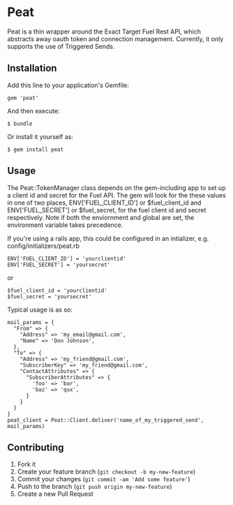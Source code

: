 # Peat

Peat is a thin wrapper around the Exact Target Fuel Rest API, which abstracts away oauth token and connection management.
Currently, it only supports the use of Triggered Sends.

## Installation

Add this line to your application's Gemfile:

    gem 'peat'

And then execute:

    $ bundle

Or install it yourself as:

    $ gem install peat

## Usage

The Peat::TokenManager class depends on the gem-including app to set up a client id and secret for the Fuel API.
The gem will look for the these values in one of two places, ENV['FUEL_CLIENT_ID'] or $fuel_client_id and ENV['FUEL_SECRET'] or $fuel_secret,
for the fuel client id and secret respectively. Note if both the enviornment and global are set, the environment variable takes precedence.

If you're using a rails app, this could be configured in an intializer, e.g. config/initializers/peat.rb

```
ENV['FUEL_CLIENT_ID'] = 'yourclientid'
ENV['FUEL_SECRET'] = 'yoursecret'
```

or

```
$fuel_client_id = 'yourclientid'
$fuel_secret = 'yoursecret'
```

Typical usage is as so:

```
mail_params = {
  "From" => {
    "Address" => 'my_email@gmail.com',
    "Name" => 'Don Johnson',
  },
  "To" => {
    "Address" => 'my_friend@gmail.com',
    "SubscriberKey" => 'my_friend@gmail.com',
    "ContactAttributes" => {
      "SubscriberAttributes" => {
        'foo' => 'bar',
        'baz' => 'qux',
      }
    }
  }
}
peat_client = Peat::Client.deliver('name_of_my_triggered_send', mail_params)
```

## Contributing

1. Fork it 
2. Create your feature branch (`git checkout -b my-new-feature`)
3. Commit your changes (`git commit -am 'Add some feature'`)
4. Push to the branch (`git push origin my-new-feature`)
5. Create a new Pull Request
